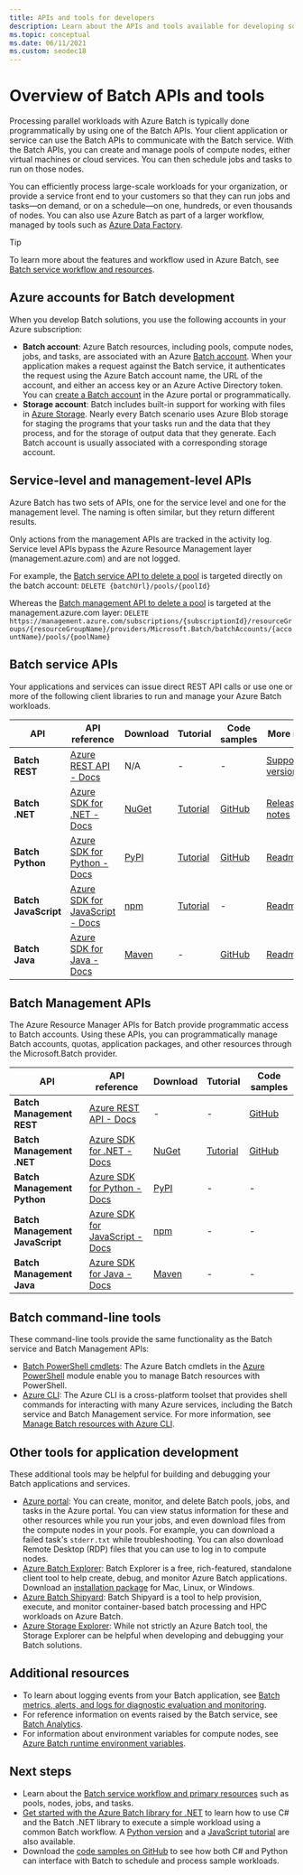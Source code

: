 ```yaml
---
title: APIs and tools for developers
description: Learn about the APIs and tools available for developing solutions with the Azure Batch service.
ms.topic: conceptual
ms.date: 06/11/2021
ms.custom: seodec18
---
```



# Overview of Batch APIs and tools

Processing parallel workloads with Azure Batch is typically done programmatically by using one of the Batch APIs. Your client application or service can use the Batch APIs to communicate with the Batch service. With the Batch APIs, you can create and manage pools of compute nodes, either virtual machines or cloud services. You can then schedule jobs and tasks to run on those nodes.

You can efficiently process large-scale workloads for your organization, or provide a service front end to your customers so that they can run jobs and tasks—on demand, or on a schedule—on one, hundreds, or even thousands of nodes. You can also use Azure Batch as part of a larger workflow, managed by tools such as [Azure Data Factory](../data-factory/transform-data-using-dotnet-custom-activity.md?toc=%2fazure%2fbatch%2ftoc.json).

> [!TIP]
> To learn more about the features and workflow used in Azure Batch, see [Batch service workflow and resources](batch-service-workflow-features.md).

## Azure accounts for Batch development

When you develop Batch solutions, you use the following accounts in your Azure subscription:

- **Batch account**: Azure Batch resources, including pools, compute nodes, jobs, and tasks, are associated with an Azure [Batch account](accounts.md). When your application makes a request against the Batch service, it authenticates the request using the Azure Batch account name, the URL of the account, and either an access key or an Azure Active Directory token. You can [create a Batch account](batch-account-create-portal.md) in the Azure portal or programmatically.
- **Storage account**: Batch includes built-in support for working with files in [Azure Storage](../storage/index.yml). Nearly every Batch scenario uses Azure Blob storage for staging the programs that your tasks run and the data that they process, and for the storage of output data that they generate. Each Batch account is usually associated with a corresponding storage account.

## Service-level and management-level APIs

Azure Batch has two sets of APIs, one for the service level and one for the management level. The naming is often similar, but they return different results.

Only actions from the management APIs are tracked in the activity log. Service level APIs bypass the Azure Resource Management layer (management.azure.com) and are not logged.

For example, the [Batch service API to delete a pool](/rest/api/batchservice/pool/delete) is targeted directly on the batch account: `DELETE {batchUrl}/pools/{poolId}`

Whereas the [Batch management API to delete a pool](/rest/api/batchmanagement/pool/delete)  is targeted at the management.azure.com layer: `DELETE https://management.azure.com/subscriptions/{subscriptionId}/resourceGroups/{resourceGroupName}/providers/Microsoft.Batch/batchAccounts/{accountName}/pools/{poolName}`

## Batch service APIs

Your applications and services can issue direct REST API calls or use one or more of the following client libraries to run and manage your Azure Batch workloads.

| API | API reference | Download | Tutorial | Code samples | More info |
| --- | --- | --- | --- | --- | --- |
| **Batch REST** |[Azure REST API - Docs](/rest/api/batchservice/) |N/A |- |- | [Supported versions](/rest/api/batchservice/batch-service-rest-api-versioning) |
| **Batch .NET** |[Azure SDK for .NET - Docs](/dotnet/api/overview/azure/batch) |[NuGet](https://www.nuget.org/packages/Microsoft.Azure.Batch/) |[Tutorial](tutorial-parallel-dotnet.md) |[GitHub](https://github.com/Azure-Samples/azure-batch-samples/tree/master/CSharp) | [Release notes](https://aka.ms/batch-net-dataplane-changelog) |
| **Batch Python** |[Azure SDK for Python - Docs](/python/api/overview/azure/batch/client) |[PyPI](https://pypi.org/project/azure-batch/) |[Tutorial](tutorial-parallel-python.md)|[GitHub](https://github.com/Azure-Samples/azure-batch-samples/tree/master/Python/Batch) | [Readme](https://github.com/Azure/azure-sdk-for-python/blob/master/sdk/batch/azure-batch/README.md) |
| **Batch JavaScript** |[Azure SDK for JavaScript - Docs](/javascript/api/overview/azure/batch) |[npm](https://www.npmjs.com/package/@azure/batch) |[Tutorial](batch-js-get-started.md) |- | [Readme](https://github.com/Azure/azure-sdk-for-js/tree/main/sdk/batch/batch) |
| **Batch Java** |[Azure SDK for Java - Docs](/java/api/overview/azure/batch) |[Maven](https://search.maven.org/search?q=a:azure-batch) |- |[GitHub](https://github.com/Azure-Samples/azure-batch-samples/tree/master/Java) | [Readme](https://github.com/Azure/azure-batch-sdk-for-java)|

## Batch Management APIs

The Azure Resource Manager APIs for Batch provide programmatic access to Batch accounts. Using these APIs, you can programmatically manage Batch accounts, quotas, application packages, and other resources through the Microsoft.Batch provider.  

| API | API reference | Download | Tutorial | Code samples |
| --- | --- | --- | --- | --- |
| **Batch Management REST** |[Azure REST API - Docs](/rest/api/batchmanagement/) |- |- |[GitHub](https://github.com/Azure-Samples/batch-dotnet-manage-batch-accounts) |
| **Batch Management .NET** |[Azure SDK for .NET - Docs](/dotnet/api/overview/azure/batch/management) |[NuGet](https://www.nuget.org/packages/Microsoft.Azure.Management.Batch/) | [Tutorial](batch-management-dotnet.md) |[GitHub](https://github.com/Azure-Samples/azure-batch-samples/tree/master/CSharp) |
| **Batch Management Python** |[Azure SDK for Python - Docs](/python/api/overview/azure/batch/management) |[PyPI](https://pypi.org/project/azure-mgmt-batch/) |- |- |
| **Batch Management JavaScript** |[Azure SDK for JavaScript - Docs](/javascript/api/overview/azure/arm-batch-readme) |[npm](https://www.npmjs.com/package/@azure/arm-batch) |- |- | 
| **Batch Management Java** |[Azure SDK for Java - Docs](/java/api/overview/azure/batch/management) |[Maven](https://search.maven.org/search?q=a:azure-batch) |- |- |

## Batch command-line tools

These command-line tools provide the same functionality as the Batch service and Batch Management APIs: 

- [Batch PowerShell cmdlets](/powershell/module/az.batch/): The Azure Batch cmdlets in the [Azure PowerShell](/powershell/azure/) module enable you to manage Batch resources with PowerShell.
- [Azure CLI](/cli/azure): The Azure CLI is a cross-platform toolset that provides shell commands for interacting with many Azure services, including the Batch service and Batch Management service. For more information, see [Manage Batch resources with Azure CLI](batch-cli-get-started.md).

## Other tools for application development

These additional tools may be helpful for building and debugging your Batch applications and services.

- [Azure portal](https://portal.azure.com/): You can create, monitor, and delete Batch pools, jobs, and tasks in the Azure portal. You can view status information for these and other resources while you run your jobs, and even download files from the compute nodes in your pools. For example, you can download a failed task's `stderr.txt` while troubleshooting. You can also download Remote Desktop (RDP) files that you can use to log in to compute nodes.
- [Azure Batch Explorer](https://azure.github.io/BatchExplorer/): Batch Explorer is a free, rich-featured, standalone client tool to help create, debug, and monitor Azure Batch applications. Download an [installation package](https://azure.github.io/BatchExplorer/) for Mac, Linux, or Windows.
- [Azure Batch Shipyard](https://github.com/Azure/batch-shipyard): Batch Shipyard is a tool to help provision, execute, and monitor container-based batch processing and HPC workloads on Azure Batch.
- [Azure Storage Explorer](https://azure.microsoft.com/features/storage-explorer/): While not strictly an Azure Batch tool, the Storage Explorer can be helpful when developing and debugging your Batch solutions.

## Additional resources

- To learn about logging events from your Batch application, see [Batch metrics, alerts, and logs for diagnostic evaluation and monitoring](batch-diagnostics.md).
- For reference information on events raised by the Batch service, see [Batch Analytics](batch-analytics.md).
- For information about environment variables for compute nodes, see [Azure Batch runtime environment variables](batch-compute-node-environment-variables.md).

## Next steps

- Learn about the [Batch service workflow and primary resources](batch-service-workflow-features.md) such as pools, nodes, jobs, and tasks.
- [Get started with the Azure Batch library for .NET](tutorial-parallel-dotnet.md) to learn how to use C# and the Batch .NET library to execute a simple workload using a common Batch workflow. A [Python version](tutorial-parallel-python.md) and a [JavaScript tutorial](batch-js-get-started.md) are also available.
- Download the [code samples on GitHub](https://github.com/Azure-Samples/azure-batch-samples) to see how both C# and Python can interface with Batch to schedule and process sample workloads.
